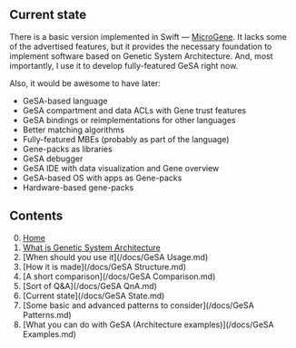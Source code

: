
## Current state

There is a basic version implemented in Swift —
[MicroGene](https://github.com/morpheby/MicroGene). It lacks some of the
advertised features, but it provides the necessary foundation to implement
software based on Genetic System Architecture. And, most importantly, I use it
to develop fully-featured GeSA right now.

Also, it would be awesome to have later:

* GeSA-based language
* GeSA compartment and data ACLs with Gene trust features
* GeSA bindings or reimplementations for other languages
* Better matching algorithms
* Fully-featured MBEs (probably as part of the language)
* Gene-packs as libraries
* GeSA debugger
* GeSA IDE with data visualization and Gene overview
* GeSA-based OS with apps as Gene-packs
* Hardware-based gene-packs

## Contents

0. [Home](/)
1. [What is Genetic System Architecture](/docs/GeSA%20Description.md)
2. [When should you use it](/docs/GeSA Usage.md)
3. [How it is made](/docs/GeSA Structure.md)
4. [A short comparison](/docs/GeSA Comparison.md)
5. [Sort of Q&A](/docs/GeSA QnA.md)
6. [Current state](/docs/GeSA State.md)
7. [Some basic and advanced patterns to consider](/docs/GeSA Patterns.md)
8. [What you can do with GeSA (Architecture examples)](/docs/GeSA Examples.md)

